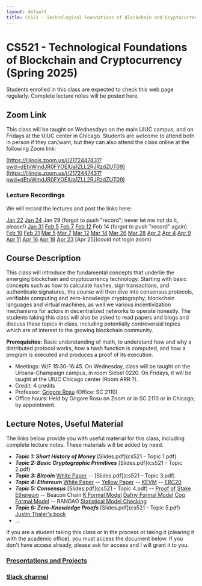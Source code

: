 ```yaml
---
layout: default
title: CS521 - Technological Foundations of Blockchain and Cryptocurrency (Spring 2025)
---
```


# CS521 - Technological Foundations of Blockchain and Cryptocurrency (Spring 2025)

Students enrolled in this class are expected to check this web page regularly. 
Complete lecture notes will be posted here.

## Zoom Link

This class will be taught on Wednesdays on the main UIUC campus, and on Fridays at the UIUC center in Chicago.  Students are welcome to attend both in person if they can/want, but they can also attend the class online at the following Zoom link:

[https://illinois.zoom.us/j/2172447431?pwd=dEtxWmdJR0FYOElUa1ZLL2RJRzdZUT09](https://illinois.zoom.us/j/2172447431?pwd=dEtxWmdJR0FYOElUa1ZLL2RJRzdZUT09)

### Lecture Recordings

We will record the lectures and post the links here:

[Jan 22](https://illinois.zoom.us/rec/share/mWAO238GLKb0q6heA6MK6wAmUta9daw5xQkkafm_Xcs57vfaL9xoV8nqWU_grWxx.NE6UjDizsa387wMN)
[Jan 24](https://illinois.zoom.us/rec/share/RAprslRWqEm_AvVeQzSSZPmqi4zmx643Wdruu6AJ_KFgwIzV8s3Zxa75eY2huUNh.dzDdteamRkYNHRtG)
Jan 29 (forgot to push "record"; never let me not do it, please!)
[Jan 31](https://illinois.zoom.us/rec/share/s0CCHpgKOE_0pR9sJj5l6r8W5LkEYpSZ1hxWMzDzPahO73Q1UGqwp96MxLNQ-6zs.bzSsGgIAW0M_V56m)
[Feb 5](https://illinois.zoom.us/rec/share/dvrXGlXoaji_BiFwiuCPOmqTv7KOHOeYM2RRj6YOFHPBoHLMqHAEe_9Ax6wFyHSE.TR263Yd7vQCiFHmS)
[Feb 7](https://illinois.zoom.us/rec/share/srkBI5NglOeg0n2YOTt1uXyY9oa8_8InrAYEgDE659DIiBAwXAI_xpCtFBEkC4Bk.DOfFP52Df7hSCe_N)
[Feb 12](https://illinois.zoom.us/rec/share/4b7nhipq6V6xZXzz5OnFXM797ZXlfFmsfpagg0N5S0MlxiD2vh0SEIGZB54GW124.l9aFRhWTcBJ4EyiW)
Feb 14 (forgot to push "record" again)
[Feb 19](https://illinois.zoom.us/rec/share/p_BOjgL3TLPwRZP8svaCILnx0bfJhGhFLH5_4C1obUVDr-M3FaqbD4sgju-kRaDY.JD7L27xYe4wPjcQ8)
[Feb 21](https://illinois.zoom.us/rec/share/9cOKMCkPZBkDRLCQZ6lxnBYPCqqin2i15dOTCbYAmzZW1fU_1VsgatGTcf-d0Cne.Ygw4LVoS3WMHdX0C)
[Mar 5](https://illinois.zoom.us/rec/share/e1eIN4T_2K0wzdVioD6-h41C4Efr0mhOLAKbxtmOlA6Z0seHL5AoMnSKtZw4wqTQ.M3f-7X0TsV1-Rd_9)
[Mar 7](https://illinois.zoom.us/rec/share/PR8a8e8DjBKAYgFRPDVtWivcq78bmS2BRrTxmzA_YrbyqWuSJgkDE-o2p8XvPIrT.pRFOOn7AH1Xbg18o)
[Mar 12](https://illinois.zoom.us/rec/share/qNAirS7mPUTtQh0uQrroR4odtiIJUcTKh5UAsyLw1qP1vKvJhfgsa3kIJztnv2jg.uHgnp8DaOI5v8U94)
[Mar 14](https://illinois.zoom.us/rec/share/trOa9ubt-YvXx0HH9H1mc0uG7Nl7DF7WY5CNd0jOlIQqh45wv4FhWSLcxDURmwUX.DnknuHH-zXErFvwb)
[Mar 26](https://illinois.zoom.us/rec/share/qQ87Nfj0JEiXco08ZOZETTI_kzPnlaWu6ibFEwIZgLgLonpBjRcK7556Vf0toWRq.NMMdAmBuhHXmVaCj)
[Mar 28](https://illinois.zoom.us/rec/share/SZDi_CmNLzf5-ULHx84VOUxdJsL5yT6zsOP7dJdRfM1Fd7C-qlzf53BmVIN4fx8k.6wX1IY1dZ3scdFaM)
[Apr 2](https://illinois.zoom.us/rec/share/ksYYmnehv8LNK2XlJTmbwN-N_z3slOmk2dkKfLy5Mj4CaonGuGRsGaoUHamPFS6f.Kbx-NxnS-HHWGM1b)
[Apr 4](https://illinois.zoom.us/rec/share/Sy7REDOp__gtu3xfOupC4nKvYROZQc3_ydXfAHKavcrVKBs9rAVcjn2Mjm9MkynG.7yLVXKjigYD1yX28)
[Apr 9](https://illinois.zoom.us/rec/share/JDR8XICD3Q2OSaL3P5J8ymQKRpaLK00Ots8kk6W_jTOSgBOYYWjl4rqYRt4Ufjvg.gm7zvXnbxqzKr0Xg)
[Apr 11](https://illinois.zoom.us/rec/share/2h_g8ka6f9zW2OAuxe8ZKgPO_QU33aX2qGKN_7Qya49p9LHsYEJu4XKsdgz_FWil.aRxXEfPYtS9-iKyn)
[Apr 16](https://illinois.zoom.us/rec/share/728eMVi14dw0eh8_31VsgNk5MS0rx95s1uMQUR6lYkx9kq2uAhjBYFIg5A-3RjLa.6S2MULf1bOZx_B9T)
[Apr 18](https://illinois.zoom.us/rec/share/xlDsZkT6Kgt7eKwOL2glZHGZHhSrY-jJyONWylYC7hed3uunq8y7zr_JwhtjXWPc.B_vUZEtfS5A5tVgX)
[Apr 23](https://illinois.zoom.us/rec/share/-iWqZAtkTICZ4GjSJBUyoh_K2cDqg4sQolY28lSXsnnd2bKHwujXGk3Uy2LAdUnx.hDX-xwpGRlZPrz5z)
[Apr 25](could not login zoom)

## Course Description

This class will introduce the fundamental concepts that underlie the emerging blockchain and cryptocurrency technology.  Starting with basic concepts such as how to calculate hashes, sign transactions, and authenticate signatures, the course will then dive into consensus protocols, verifiable computing and zero-knowledge cryptography, blockchain languages and virtual machines, as well we various incentivization mechanisms for actors in decentralized networks to operate honestly.  The students taking this class will also be asked to read papers and blogs and discuss these topics in class, including potentially controversial topics which are of interest to the growing blockchain community.

<b>Prerequisites:</b> Basic understanding of math, to understand how and why a distributed protocol works, how a hash function is computed, and how a program is executed and produces a proof of its execution.

- Meetings: W/F 15:30-16:45.  On Wednesday, class will be taught on the Urbana-Champaign campus, in room Siebel 0220.  On Fridays, it will be taught at the UIUC Chicago center (Room ARR ?).
- Credit: 4 credits
- Professor: [Grigore Rosu]({{site.baseurl}}/people/grigore-rosu/index.html) (Office: SC 2110)
- Office hours: Held by Grigore Rosu on Zoom or in SC 2110 or in Chicago; by appointment.

## Lecture Notes, Useful Material

The links below provide you with useful material for this class, including complete lecture notes. These materials will be added by need.

- ***Topic 1: Short History of Money*** [Slides.pdf](cs521 - Topic 1.pdf)
- ***Topic 2: Basic Cryptographic Primitives*** [Slides.pdf](cs521 - Topic 2.pdf)
- ***Topic 3: Bitcoin*** [White Paper](https://bitcoin.org/bitcoin.pdf) -- [Slides.pdf](cs521 - Topic 3.pdf)
- ***Topic 4: Ethereum*** [White Paper](https://ethereum.org/en/whitepaper/) -- [Yellow Paper](https://ethereum.github.io/yellowpaper/paper.pdf) -- [KEVM](https://jellopaper.org/) -- [ERC20](https://ethereum.org/en/developers/docs/standards/tokens/erc-20/)
- ***Topic 5: Consensus*** [Slides.pdf](cs521 - Topic 4.pdf) -- [Proof of Stake Ethereum](https://ethereum.org/en/developers/docs/consensus-mechanisms/pos/) -- Beacon Chain [K Formal Model](https://github.com/runtimeverification/beacon-chain-spec) [Dafny Formal Model](https://arxiv.org/abs/2110.12909) [Coq Formal Model](https://github.com/runtimeverification/beacon-chain-verification/tree/master/casper/coq) -- RANDAO [Statistical Model Checking](https://link.springer.com/chapter/10.1007/978-3-030-54994-7_25) 
- ***Topic 6: Zero-Knowledge Proofs*** [Slides.pdf](cs521 - Topic 5.pdf) [Justin Thaler's book](https://people.cs.georgetown.edu/jthaler/ProofsArgsAndZK.html)
- ...

If you are a student taking this class or in the process ot taking it (clearing it with the academic office), you must access the document below.  If you don't have access already, please ask for access and I will grant it to you. 
### [Presentations and Projects](https://docs.google.com/document/d/14mkykbNGKMhP4br8p7RvDnYLslOimvWdTRUzRg9G6Us/edit?usp=sharing) ###
### [Slack channel](https://join.slack.com/t/formal-systems-lab/shared_invite/zt-30ana823a-cbSY2BNcwpKWdOPecU3EAw) ###
